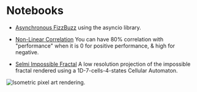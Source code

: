 # Notebooks

- [Asynchronous FizzBuzz](https://github.com/Nydhal/Python-Notebooks/blob/master/Asyncio%20FizzBuzz.ipynb) using the asyncio library.

- [Non-Linear Correlation](https://github.com/Nydhal/Python-Notebooks/blob/master/NonLinear_Correlation.ipynb) You can have 80% correlation with "performance" when it is 0 for positive performance, & high for negative.

- [Selmi Impossible Fractal](https://github.com/Nydhal/Python-Notebooks/blob/master/Selmi_Impossible_Fractal.ipynb) 
A low resolution projection of the impossible fractal rendered using a 1D-7-cells-4-states Cellular Automaton.

![Isometric pixel art rendering.](https://pbs.twimg.com/media/D2nb9abUkAAozbP.jpg "Nidhal Selmi - 2009")
